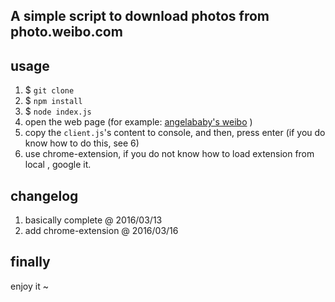 ## A simple script to download photos from photo.weibo.com

## usage
1. $ `git clone` 
2. $ `npm install`
3. $ `node index.js`
4. open the web page (for example: [angelababy's weibo](http://photo.weibo.com/1642351362/albums/detail/album_id/3425125601516897?from=profile_wb&pos=18#!/mode/1/page/1) ) 
5. copy the `client.js`'s content to console, and then, press enter (if you do know how to do this, see 6)
6. use chrome-extension, if you do not know how to load extension from local , google it.

## changelog
1. basically complete @ 2016/03/13
2. add chrome-extension @ 2016/03/16

## finally 
enjoy it ~
